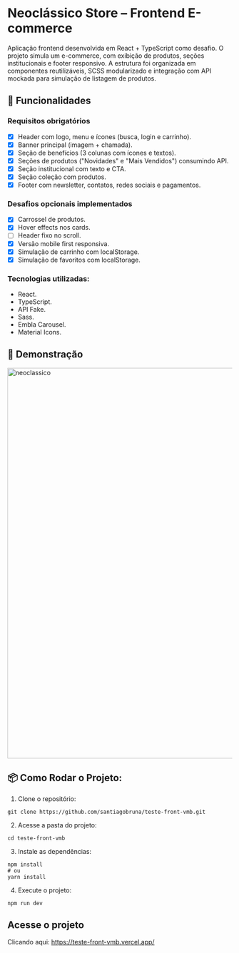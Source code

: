 #  Neoclássico Store – Frontend E-commerce
Aplicação frontend desenvolvida em React + TypeScript como desafio. O projeto simula um e-commerce, com exibição de produtos, seções institucionais e footer responsivo. A estrutura foi organizada em componentes reutilizáveis, SCSS modularizado e integração com API mockada para simulação de listagem de produtos.

## 📌 Funcionalidades

### Requisitos obrigatórios
- [x] Header com logo, menu e ícones (busca, login e carrinho).  
- [x] Banner principal (imagem + chamada).
- [x] Seção de benefícios (3 colunas com ícones e textos).  
- [x] Seções de produtos ("Novidades" e "Mais Vendidos") consumindo API.  
- [x] Seção institucional com texto e CTA.  
- [x] Seção coleção com produtos.  
- [x] Footer com newsletter, contatos, redes sociais e pagamentos. 

### Desafios opcionais implementados
- [x] Carrossel de produtos.  
- [x] Hover effects nos cards.  
- [ ] Header fixo no scroll.  
- [x] Versão mobile first responsiva. 
- [x] Simulação de carrinho com localStorage.
- [x] Simulação de favoritos com localStorage.

### Tecnologias utilizadas:
- React.
- TypeScript.
- API Fake.
- Sass.
- Embla Carousel.
- Material Icons.
  
## 📸 Demonstração
<img width="1897" height="876" alt="neoclassico" src="https://github.com/user-attachments/assets/a812db2e-244a-4df9-bc9a-5ba2667fda4c" />


## 📦 Como Rodar o Projeto:

1. Clone o repositório:
``` 
git clone https://github.com/santiagobruna/teste-front-vmb.git

````
2. Acesse a pasta do projeto:
``` 
cd teste-front-vmb

````
3. Instale as dependências:
``` 
npm install
# ou
yarn install

````
4. Execute o projeto:
``` 
npm run dev

````
## Acesse o projeto
Clicando aqui: https://teste-front-vmb.vercel.app/
